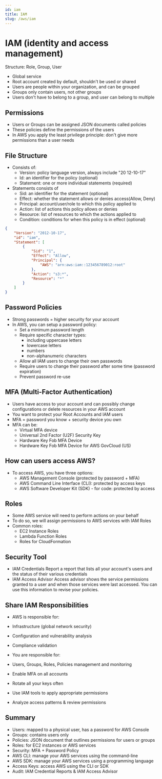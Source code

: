 ```yaml
---
id: iam
title: IAM
slug: /aws/iam
---
```

# IAM (identity and access management)
Structure: Role, Group, User
- Global service
- Root account created by default, shouldn't be used or shared
- Users are people within your organization, and can be grouped
- Groups only contain users, not other groups
- Users don't have to belong to a group, and user can belong to multiple

## Permissions
- Users or Groups can be assigned JSON documents called policies
- These policies define the permissions of the users
- In AWS you apply the least privilege principle: don't give more permissions than a user needs

## File Structure
- Consists of:
    - Version: policy language version, always include "20 12-10-17"
    - Id: an identifier for the policy (optional)
    - Statement: one or more individual statements (required)
- Statements consists of
    - Sid: an identifier for the statement (optional)
    - Effect: whether the statement allows or denies access(Allow, Deny)
    - Principal: account/user/role to which this policy applied to
    - Action: list of actions this policy allows or denies
    - Resource: list of resources to which the actions applied to
    - Condition: conditions for when this policy is in effect (optional)
```json
{
    "Version": "2012-10-17",
    "id": "iam",
    "Statement": [
        {
            "Sid": "1",
            "Effect": "Allow",
            "Principal": {
                "AWS": "arn:aws:iam::123456789012:root"
            },
            "Action": "s3:*",
            "Resource": "*"
        }
    ]
}
```

## Password Policies
- Strong passwords = higher security for your account
- In AWS, you can setup a password policy:
    - Set a minimum password length
    - Require specific character types:
        - including uppercase letters
        - lowercase letters
        - numbers
        - non-alphanumeric characters
    - Allow all IAM users to change their own passwords
    - Require users to change their password after some time (password expiration)
    - Prevent password re-use

## MFA (Multi-Factor Authentication)
- Users have access to your account and can possibly change configurations or delete resources in your AWS account
- You want to protect your Root Accounts and IAM users
- MFA = password you know + security device you own
- MFA can be:
    - Virtual MFA device
    - Universal 2nd Factor (U2F) Security Key
    - Hardware Key Fob MFA Device
    - Hardware Key Fob MFA Device for AWS GovCloud (US)

## How can users access AWS?
- To access AWS, you have three options:
    - AWS Management Console (protected by password + MFA)
    - AWS Command Line Interface (CLI): protected by access keys
    - AWS Software Developer Kit (SDK) - for code: protected by access

## Roles
- Some AWS service will need to perform actions on your behalf
- To do so, we will assign permissions to AWS services with IAM Roles
- Common roles:
    - EC2 Instance Roles
    - Lambda Function Roles
    - Roles for CloudFormation

## Security Tool
- IAM Credentials Report
a report that lists all your account's users and the status of their various credentials
- IAM Access Advisor
Access advisor shows the service permissions granted to a user and when those services were last accessed.
 You can use this information to revise your policies.

## Share IAM Responsibilities

- AWS is responsible for:
- Infrastructure (global network security)
- Configuration and vulnerability analysis
- Compliance validation

- You are responsible for:
- Users, Groups, Roles, Policies management and monitoring
- Enable MFA on all accounts
- Rotate all your keys often
- Use IAM tools to apply appropriate permissions
- Analyze access patterns & review permissions

## Summary
- Users: mapped to a physical user, has a password for AWS Console
- Groups: contains users only
- Policies: JSON document that outlines permissions for users or groups
- Roles: for EC2 instances or AWS services
- Security: MFA + Password Policy
- AWS CLI: manage your AWS services using the command-line
- AWS SDK: manage your AWS services using a programming language
- Access Keys: access AWS using the CLI or SDK
- Audit: IAM Credential Reports & IAM Access Advisor